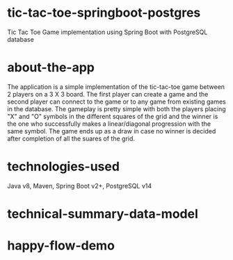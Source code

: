 # tic-tac-toe-springboot-postgres
Tic Tac Toe Game implementation using Spring Boot with PostgreSQL database

# about-the-app
The application is a simple implementation of the tic-tac-toe game between 2 players on a 3 X 3 board. The first player can create a game and the second player can connect to the game or to any game from existing games in the database. The gameplay is pretty simple with both the players placing "X" and "O" symbols in the different squares of the grid and the winner is the one who successfully makes a linear/diagonal progression with the same symbol. The game ends up as a draw in case no winner is decided after completion of all the suares of the grid.

# technologies-used
Java v8,
Maven, 
Spring Boot v2+, 
PostgreSQL v14

# technical-summary-data-model

# happy-flow-demo
